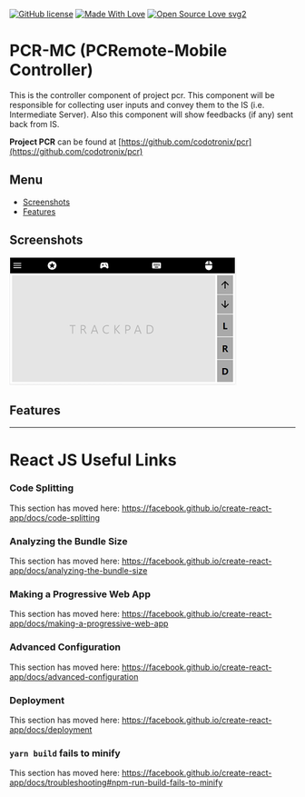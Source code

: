 [![GitHub license](https://img.shields.io/badge/License-MIT-blue.svg)](https://github.com/codotronix/pcr-mc/blob/master/LICENSE)
[![Made With Love](https://img.shields.io/badge/Made%20With-Love-orange.svg)](https://github.com/codotronix/pcr-mc)
[![Open Source Love svg2](https://badges.frapsoft.com/os/v2/open-source.svg?v=103)](https://github.com/codotronix/pcr-mc)

# PCR-MC (PCRemote-Mobile Controller)

This is the controller component of project pcr. This component will be responsible for collecting user inputs and convey them to the IS (i.e. Intermediate Server). Also this component will show feedbacks (if any) sent back from IS.

**Project PCR** can be found at [https://github.com/codotronix/pcr](https://github.com/codotronix/pcr)


## Menu
- [Screenshots](https://github.com/codotronix/pcr-mc/blob/master/README.md#screenshots)
- [Features](https://github.com/codotronix/pcr-mc/blob/master/README.md#features)


## Screenshots
![PCR-MC Screenshot 1](https://github.com/codotronix/pcr-mc/blob/master/screenshots/v001/pcr-mc-screen-1.PNG)


## Features


*********************************
# React JS Useful Links
### Code Splitting

This section has moved here: https://facebook.github.io/create-react-app/docs/code-splitting

### Analyzing the Bundle Size

This section has moved here: https://facebook.github.io/create-react-app/docs/analyzing-the-bundle-size

### Making a Progressive Web App

This section has moved here: https://facebook.github.io/create-react-app/docs/making-a-progressive-web-app

### Advanced Configuration

This section has moved here: https://facebook.github.io/create-react-app/docs/advanced-configuration

### Deployment

This section has moved here: https://facebook.github.io/create-react-app/docs/deployment

### `yarn build` fails to minify

This section has moved here: https://facebook.github.io/create-react-app/docs/troubleshooting#npm-run-build-fails-to-minify

